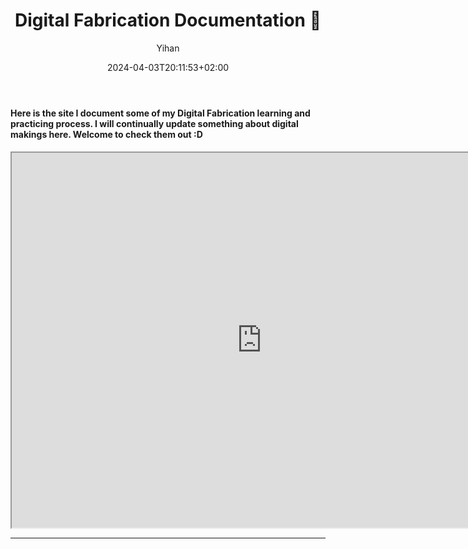 ﻿---
title: "Digital Fabrication Documentation 🔧"
date: 2024-04-03T20:11:53+02:00
hidemeta: true
draft: false
author: ["Yihan"]
keywords: 
- Making
tags:
- Digital Fabrication
- Visual
- Physical
- Tool
description: ""
showToc: true
TocOpen: true
showbreadcrumbs: true
disableShare: true
weight: 286
cover:
    image: "projects/df/dfCover.jpg"
    caption: "My Digital Fabrication Documentation Site"
    alt: ""
    relative: false

---

#### Here is the site I document some of my Digital Fabrication learning and practicing process. I will continually update something about digital makings here. Welcome to check them out :D

<iframe src="https://yhannahlou1.gitlab.io/yh-digital-fabrication/" width="800" height="600"></iframe>


---